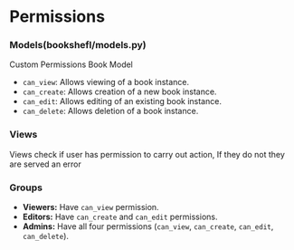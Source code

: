 # Permissions

### Models(bookshefl/models.py)

Custom Permissions Book Model

- `can_view`: Allows viewing of a book instance.
- `can_create`: Allows creation of a new book instance.
- `can_edit`: Allows editing of an existing book instance.
- `can_delete`: Allows deletion of a book instance.


### Views
Views check if user has permission to carry out action, If they do not they are served an error


### Groups
- **Viewers:** Have `can_view` permission.
- **Editors:** Have `can_create` and `can_edit` permissions.
- **Admins:** Have all four permissions (`can_view`, `can_create`, `can_edit`, `can_delete`).
